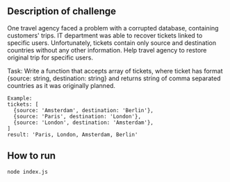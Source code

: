 ## Description of challenge
One travel agency faced a problem with a corrupted database, containing customers' trips. IT department was able to recover tickets linked to specific users.
Unfortunately, tickets contain only source and destination countries without any other information. Help travel agency to restore original trip for specific users.

Task:
Write a function that accepts array of tickets, where ticket has format {source: string, destination: string} and returns string of comma separated countries as it was originally planned.
```
Example:
tickets: [
  {source: 'Amsterdam', destination: 'Berlin'},
  {source: 'Paris', destination: 'London'},
  {source: 'London', destination: 'Amsterdam'},
]
result: 'Paris, London, Amsterdam, Berlin'
```
## How to run
```
node index.js

```